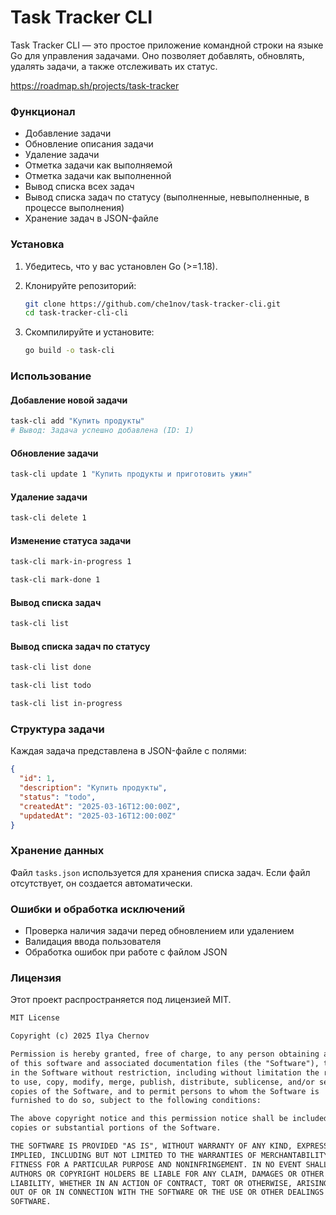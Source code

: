 # Task Tracker CLI

Task Tracker CLI — это простое приложение командной строки на языке Go для управления задачами. Оно позволяет добавлять, обновлять, удалять задачи, а также отслеживать их статус.

https://roadmap.sh/projects/task-tracker
### Функционал

- Добавление задачи
- Обновление описания задачи
- Удаление задачи
- Отметка задачи как выполняемой
- Отметка задачи как выполненной
- Вывод списка всех задач
- Вывод списка задач по статусу (выполненные, невыполненные, в процессе выполнения)
- Хранение задач в JSON-файле

### Установка

1. Убедитесь, что у вас установлен Go (>=1.18).

2. Клонируйте репозиторий:
   ```sh
   git clone https://github.com/che1nov/task-tracker-cli.git
   cd task-tracker-cli-cli
   ```

3. Скомпилируйте и установите:
   ```sh
   go build -o task-cli
   ```

### Использование

#### Добавление новой задачи

```sh
task-cli add "Купить продукты"
# Вывод: Задача успешно добавлена (ID: 1)
```

#### Обновление задачи

```sh
task-cli update 1 "Купить продукты и приготовить ужин"
```

#### Удаление задачи

```sh
task-cli delete 1
```

#### Изменение статуса задачи

```sh
task-cli mark-in-progress 1
```

```sh
task-cli mark-done 1
```

#### Вывод списка задач

```sh
task-cli list
```

#### Вывод списка задач по статусу

```sh
task-cli list done
```

```sh
task-cli list todo
```

```sh
task-cli list in-progress
```

### Структура задачи

Каждая задача представлена в JSON-файле с полями:

```json
{
  "id": 1,
  "description": "Купить продукты",
  "status": "todo",
  "createdAt": "2025-03-16T12:00:00Z",
  "updatedAt": "2025-03-16T12:00:00Z"
}
```

### Хранение данных

Файл `tasks.json` используется для хранения списка задач. Если файл отсутствует, он создается автоматически.

### Ошибки и обработка исключений

- Проверка наличия задачи перед обновлением или удалением
- Валидация ввода пользователя
- Обработка ошибок при работе с файлом JSON

### Лицензия

Этот проект распространяется под лицензией MIT.

````markdown name=LICENSE
MIT License

Copyright (c) 2025 Ilya Chernov

Permission is hereby granted, free of charge, to any person obtaining a copy
of this software and associated documentation files (the "Software"), to deal
in the Software without restriction, including without limitation the rights
to use, copy, modify, merge, publish, distribute, sublicense, and/or sell
copies of the Software, and to permit persons to whom the Software is
furnished to do so, subject to the following conditions:

The above copyright notice and this permission notice shall be included in all
copies or substantial portions of the Software.

THE SOFTWARE IS PROVIDED "AS IS", WITHOUT WARRANTY OF ANY KIND, EXPRESS OR
IMPLIED, INCLUDING BUT NOT LIMITED TO THE WARRANTIES OF MERCHANTABILITY,
FITNESS FOR A PARTICULAR PURPOSE AND NONINFRINGEMENT. IN NO EVENT SHALL THE
AUTHORS OR COPYRIGHT HOLDERS BE LIABLE FOR ANY CLAIM, DAMAGES OR OTHER
LIABILITY, WHETHER IN AN ACTION OF CONTRACT, TORT OR OTHERWISE, ARISING FROM,
OUT OF OR IN CONNECTION WITH THE SOFTWARE OR THE USE OR OTHER DEALINGS IN THE
SOFTWARE.